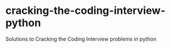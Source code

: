 # cracking-the-coding-interview-python
Solutions to Cracking the Coding Interview problems in python
